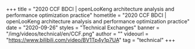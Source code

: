 +++
title = "2020 CCF BDCI | openLooKeng architecture analysis and performance optimization practice"
hometitle = "2020 CCF BDCI | openLooKeng architecture analysis and performance optimization practice"
date = "2020-09-26"
styles = "Technical Exchanges"
banner = "/img/videos/technical/en/CCF.png"
author = ""
videourl = "https://www.bilibili.com/video/BV1Tp4y1p7UA"
tag = "technical"
+++